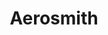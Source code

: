 ---
title: "Aerosmith"
summary: "Aerosmith is an American rock band formed in Boston in 1970. The group consists of Steven Tyler , Joe Perry , Tom Hamilton , Joey Kramer and Brad Whitford . Their style, which is rooted in blues-based hard rock, has also incorporated elements of pop rock, heavy metal, glam metal, and rhythm and blues, and has inspired many subsequent rock artists. They are sometimes referred to as \"the Bad Boys from Boston\" and \"America's Greatest Rock and Roll Band\". The primary songwriting team of Tyler and Perry is often known as the \"Toxic Twins\".
Perry and Hamilton, originally in a band together called the Jam Band, met up with Tyler, Kramer, and guitarist Ray Tabano, and formed Aerosmith; in 1971, Tabano was replaced by Whitford. They released a string of multi-platinum albums starting with their eponymous debut in 1973, followed by Get Your Wings in 1974. The band broke into the mainstream with Toys in the Attic and Rocks . Draw the Line and Night in the Ruts followed in 1977 and 1979. Throughout the 1970s, the band toured extensively and charted a dozen Hot 100 singles, including their first Top 40 hit \"Sweet Emotion\" and the Top 10 hits \"Dream On\" and \"Walk This Way\". By the end of the decade, they were among the most popular hard rock bands in the world and developed a following of fans, often referred to as the \"Blue Army\". Drug addiction and internal conflict led to the departures of Perry and Whitford in 1979 and 1981.
The band did not fare well and the album Rock in a Hard Place failed to match previous successes.
Perry and Whitford returned to Aerosmith in 1984. After a comeback tour, they recorded Done with Mirrors , which did not meet commercial expectations. It was not until a 1986 collaboration with rap group Run–D.M.C. on a remake of \"Walk This Way\", and the 1987 multi-platinum release, Permanent Vacation, that they regained their previous level of popularity. In the late 1980s and 1990s, the band won numerous awards for music from the multi-platinum albums Pump , Get a Grip , and Nine Lives , while they embarked on their most extensive concert tours to date. Their biggest hits during this period included \"Dude \", \"Angel\", \"Rag Doll\", \"Love in an Elevator\", \"Janie's Got a Gun\", \"What it Takes\", \"Livin' on the Edge\", \"Cryin'\", and \"Crazy\". The band also filmed popular music videos and made notable appearances in television, film, and video games. In 1998, they achieved their first number-one hit with \"I Don't Want to Miss a Thing\" from Armageddon's soundtrack and the following year, their roller coaster attraction opened at Walt Disney World. Their comeback has been described as one of the most remarkable and spectacular in rock history. Additional albums Just Push Play , Honkin' on Bobo , and Music from Another Dimension! followed in 2001, 2004, and 2012. In 2008, they released Guitar Hero: Aerosmith, which is considered to be the best-selling band-centric video game. After five decades, the band continues to tour and record music. From 2019–2022, the band had a concert residency in Las Vegas, which was interrupted from 2020–2021 due to the COVID-19 pandemic. From 2023–2024, the band will embark on a farewell tour, called \"Peace Out: The Farewell Tour\".
Aerosmith is the best-selling American hard rock band of all time, having sold more than 150 million records worldwide, including over 85 million records in the United States. With 25 gold, 18 platinum, and 12 multi-platinum albums, they hold the record for the most total certifications by an American group and are tied for the most multi-platinum albums by an American group. They have achieved twenty-one Top 40 hits on the US Hot 100, nine number-one Mainstream Rock hits, four Grammy Awards, six American Music Awards, and ten MTV Video Music Awards. They were inducted into the Rock and Roll Hall of Fame in 2001, and were ranked number 57 and 30, respectively, on Rolling Stone's and VH1's lists of the 100 Greatest Artists of All Time. In 2013, Tyler and Perry were inducted into the Songwriters Hall of Fame, and in 2020, the band received the MusiCares Person of the Year award."
image: "aerosmith.jpg"
apple_music_artist_url: "https://music.apple.com/gb/artist/aerosmith/115386"
wikipedia_url: "https://en.wikipedia.org/wiki/Aerosmith"
---